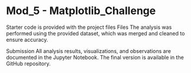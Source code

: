 # Mod_5 - Matplotlib_Challenge

Starter code is provided with the project files
Files
The analysis was performed using the provided dataset, which was merged and cleaned to ensure accuracy.

Submission
All analysis results, visualizations, and observations are documented in the Jupyter Notebook. The final version is available in the GitHub repository.


